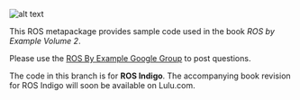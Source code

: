 ![alt text](http://www.pirobot.org/images/RBXv2Cover.png)

This ROS metapackage provides sample code used in the book *ROS by Example Volume 2*.

Please use the [ROS By Example Google Group](https://groups.google.com/forum/#!forum/ros-by-example) to post questions.

The code in this branch is for **ROS Indigo**.  The accompanying book revision for ROS Indigo will soon be available on Lulu.com.

